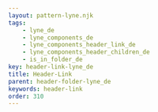 ```yaml
---
layout: pattern-lyne.njk
tags: 
    - lyne_de
    - lyne_components_de
    - lyne_components_header_link_de
    - lyne_components_header_children_de
    - is_in_folder_de
key: header-link-lyne_de
title: Header-Link
parent: header-folder-lyne_de
keywords: header-link
order: 310
---
```

